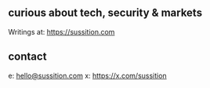 ## curious about tech, security & markets

Writings at: https://sussition.com

## contact

e: hello@sussition.com
x: https://x.com/sussition
